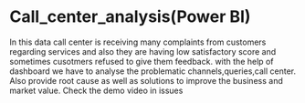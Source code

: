 # Call_center_analysis(Power BI)

In this data call center is receiving many complaints from customers regarding services and also they are having low satisfactory score and sometimes cusotmers refused to give them feedback. with the help of dashboard we have to analyse the problematic channels,queries,call center. Also provide root cause as well as solutions to improve the business and market value.
Check the demo video in issues
